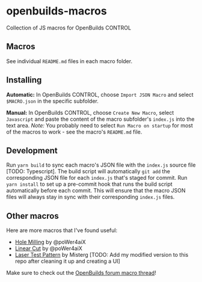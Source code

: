 # openbuilds-macros
Collection of JS macros for OpenBuilds CONTROL

## Macros

See individual `README.md` files in each macro folder.

## Installing

**Automatic:** In OpenBuilds CONTROL, choose `Import JSON Macro` and select `$MACRO.json` in the specific subfolder.

**Manual:** In OpenBuilds CONTROL, choose `Create New Macro`, select `Javascript` and paste the content of the macro subfolder's `index.js` into the text area. *Note:* You probably need to select `Run Macro on startup` for most of the macros to work - see the macro's `README.md` file.

## Development

Run `yarn build` to sync each macro's JSON file with the `index.js` source file [TODO: Typescript].
The build script will automatically `git add` the corresponding JSON file for each `index.js` that's staged for commit.
Run `yarn install` to set up a pre-commit hook that runs the build script automatically before each commit. This will ensure that the macro JSON files will always stay in sync with their corresponding `index.js` files.

## Other macros

Here are more macros that I've found useful:

- [Hole Milling](https://github.com/poWer4aiX/ob-hole-milling-macro) by @poWer4aiX
- [Linear Cut](https://github.com/poWer4aiX/ob-linear-cut-macro) by @poWer4aiX
- [Laser Test Pattern](https://openbuilds.com/threads/getting-started-with-javascript-macros-in-control-library-of-macros-created-by-the-community.15880/#post-134467) by Misterg [TODO: Add my modified version to this repo after cleaning it up and creating a UI]

Make sure to check out the [OpenBuilds forum macro thread](https://openbuilds.com/threads/getting-started-with-javascript-macros-in-control-library-of-macros-created-by-the-community.15880/)!
